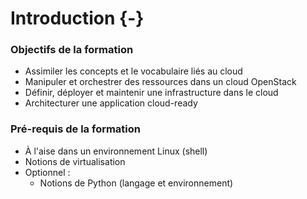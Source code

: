 # Introduction {-}

### Objectifs de la formation

-   Assimiler les concepts et le vocabulaire liés au cloud
-   Manipuler et orchestrer des ressources dans un cloud OpenStack
-   Définir, déployer et maintenir une infrastructure dans le cloud
-   Architecturer une application cloud-ready

### Pré-requis de la formation

-   À l'aise dans un environnement Linux (shell)
-   Notions de virtualisation
-   Optionnel :
    -   Notions de Python (langage et environnement)


